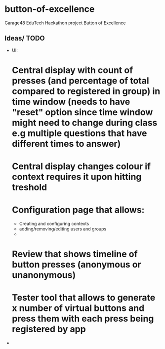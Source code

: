 # button-of-excellence
Garage48 EduTech Hackathon project Button of Excellence


## Ideas/ TODO

* UI:
  # Central display with count of presses (and percentage of total compared to registered in group) in time window  (needs to have "reset" option since time window might need to change during class e.g multiple questions that have different times to answer)
  # Central display changes colour if context requires it upon hitting treshold
  # Configuration page that allows:
    - Creating and configuring contexts
    - adding/removing/editing users and groups
    -
  # Review that shows timeline of button presses (anonymous or unanonymous)
  # Tester tool that allows to generate x number of virtual buttons and press them with each press being registered by app

*
